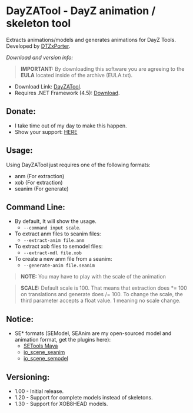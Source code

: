 # DayZATool - DayZ animation / skeleton tool
Extracts animations/models and generates animations for DayZ Tools. Developed by [DTZxPorter](https://twitter.com/dtzxporter).

_Download and version info:_

> **IMPORTANT:** By downloading this software you are agreeing to the **EULA** located inside of the archive (EULA.txt).

- Download Link: [DayZATool](https://mega.nz/#!IdZDXQrI!re3Tq0SoSjyhTPTCZMZe28t0vaS11q1SzkwLaO3u8JM).
- Requires .NET Framework (4.5): [Download](https://www.microsoft.com/en-us/download/details.aspx?id=30653).

## Donate:
- I take time out of my day to make this happen.
- Show your support: [HERE](https://www.paypal.com/cgi-bin/webscr?cmd=_s-xclick&hosted_button_id=686S5QL7Z4HKQ)

## Usage:
Using DayZATool just requires one of the following formats:
- anm (For extraction)
- xob (For extraction)
- seanim (For generate)

## Command Line:
- By default, It will show the usage.
  - `--command input scale`.
- To extract anm files to seanim files:
  - `--extract-anim file.anm`
- To extract xob files to semodel files:
  - `--extract-mdl file.xob`
- To create a new anm file from a seanim:
  - `--generate-anim file.seanim`

> **NOTE:** You may have to play with the scale of the animation

> **SCALE:** Default scale is 100. That means that extraction does *= 100 on translations and generate does /= 100. To change the scale, the third parameter accepts a float value. 1 meaning no scale change.

## Notice:
- SE* formats (SEModel, SEAnim are my open-sourced model and animation format, get the plugins here):
   - [SETools Maya](https://github.com/dtzxporter/SETools)
   - [io_scene_seanim](https://github.com/SE2Dev/io_anim_seanim)
   - [io_scene_semodel](https://github.com/dtzxporter/io_model_semodel)

## Versioning:
- 1.00 - Initial release.
- 1.20 - Support for complete models instead of skeletons.
- 1.30 - Support for XOB8HEAD models.